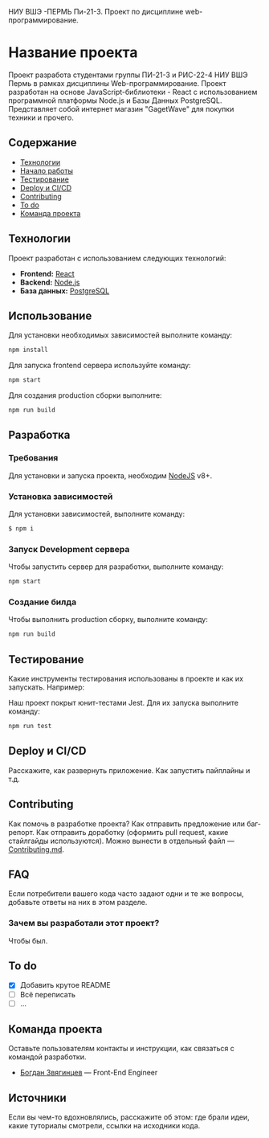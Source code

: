 НИУ ВШЭ -ПЕРМЬ Пи-21-3.
Проект по дисциплине web-программирование. 
# Название проекта
Проект разработа студентами группы ПИ-21-3 и РИС-22-4 НИУ ВШЭ Пермь в рамках дисциплины Web-программирование.
Проект разработан на основе JavaScript-библиотеки - React с использованием программной платформы Node.js и Базы Данных PostgreSQL.
Представляет собой интернет магазин "GagetWave" для покупки техники и прочего.

## Содержание
- [Технологии](#технологии)
- [Начало работы](#начало-работы)
- [Тестирование](#тестирование)
- [Deploy и CI/CD](#deploy-и-ci/cd)
- [Contributing](#contributing)
- [To do](#to-do)
- [Команда проекта](#команда-проекта)

## Технологии
Проект разработан с использованием следующих технологий:
- **Frontend:** [React](https://react.dev/)
- **Backend:** [Node.js](https://nodejs.org/en)
- **База данных:** [PostgreSQL](https://www.postgresql.org/)

## Использование
Для установки необходимых зависимостей выполните команду:

```bash
npm install
```
Для запуска frontend сервера используйте команду:
```bash
npm start
```
Для создания production сборки выполните:
```bash
npm run build
```

## Разработка

### Требования
Для установки и запуска проекта, необходим [NodeJS](https://nodejs.org/) v8+.

### Установка зависимостей
Для установки зависимостей, выполните команду:
```sh
$ npm i
```

### Запуск Development сервера
Чтобы запустить сервер для разработки, выполните команду:
```sh
npm start
```

### Создание билда
Чтобы выполнить production сборку, выполните команду: 
```sh
npm run build
```

## Тестирование
Какие инструменты тестирования использованы в проекте и как их запускать. Например:

Наш проект покрыт юнит-тестами Jest. Для их запуска выполните команду:
```sh
npm run test
```

## Deploy и CI/CD
Расскажите, как развернуть приложение. Как запустить пайплайны и т.д.

## Contributing
Как помочь в разработке проекта? Как отправить предложение или баг-репорт. Как отправить доработку (оформить pull request, какие стайлгайды используются). Можно вынести в отдельный файл — [Contributing.md](./CONTRIBUTING.md).

## FAQ 
Если потребители вашего кода часто задают одни и те же вопросы, добавьте ответы на них в этом разделе.

### Зачем вы разработали этот проект?
Чтобы был.

## To do
- [x] Добавить крутое README
- [ ] Всё переписать
- [ ] ...

## Команда проекта
Оставьте пользователям контакты и инструкции, как связаться с командой разработки.

- [Богдан Звягинцев](tg://resolve?domain=bzvyagintsev) — Front-End Engineer

## Источники
Если вы чем-то вдохновлялись, расскажите об этом: где брали идеи, какие туториалы смотрели, ссылки на исходники кода. 
